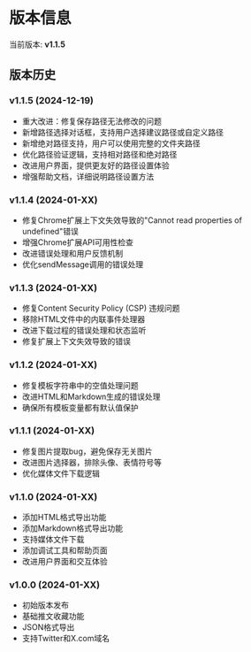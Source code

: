 # 版本信息

当前版本: **v1.1.5**

## 版本历史

### v1.1.5 (2024-12-19)
- 重大改进：修复保存路径无法修改的问题
- 新增路径选择对话框，支持用户选择建议路径或自定义路径
- 新增绝对路径支持，用户可以使用完整的文件夹路径
- 优化路径验证逻辑，支持相对路径和绝对路径
- 改进用户界面，提供更友好的路径设置体验
- 增强帮助文档，详细说明路径设置方法

### v1.1.4 (2024-01-XX)
- 修复Chrome扩展上下文失效导致的"Cannot read properties of undefined"错误
- 增强Chrome扩展API可用性检查
- 改进错误处理和用户反馈机制
- 优化sendMessage调用的错误处理

### v1.1.3 (2024-01-XX)
- 修复Content Security Policy (CSP) 违规问题
- 移除HTML文件中的内联事件处理器
- 改进下载过程的错误处理和状态监听
- 修复扩展上下文失效导致的错误

### v1.1.2 (2024-01-XX)
- 修复模板字符串中的空值处理问题
- 改进HTML和Markdown生成的错误处理
- 确保所有模板变量都有默认值保护

### v1.1.1 (2024-01-XX)
- 修复图片提取bug，避免保存无关图片
- 改进图片选择器，排除头像、表情符号等
- 优化媒体文件下载逻辑

### v1.1.0 (2024-01-XX)
- 添加HTML格式导出功能
- 添加Markdown格式导出功能
- 支持媒体文件下载
- 添加调试工具和帮助页面
- 改进用户界面和交互体验

### v1.0.0 (2024-01-XX)
- 初始版本发布
- 基础推文收藏功能
- JSON格式导出
- 支持Twitter和X.com域名